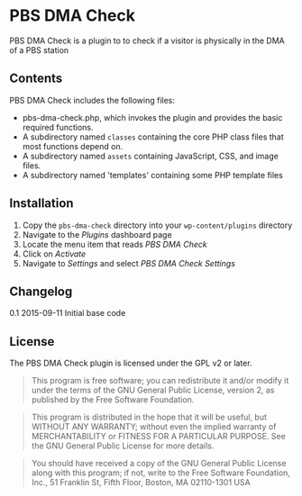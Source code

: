 # PBS DMA Check

PBS DMA Check is a plugin to to check if a visitor is physically in the DMA of a PBS station


## Contents

PBS DMA Check includes the following files:

* pbs-dma-check.php, which invokes the plugin and provides the basic required functions.
* A subdirectory named `classes` containing the core PHP class files that most functions depend on.
* A subdirectory named `assets` containing JavaScript, CSS, and image files.
* A subdirectory named 'templates' containing some PHP template files

## Installation

1. Copy the `pbs-dma-check` directory into your `wp-content/plugins` directory
2. Navigate to the *Plugins* dashboard page
3. Locate the menu item that reads *PBS DMA Check*
4. Click on *Activate*
5. Navigate to *Settings* and select *PBS DMA Check Settings* 

## Changelog

0.1 2015-09-11 Initial base code


## License

The PBS DMA Check plugin is licensed under the GPL v2 or later.

> This program is free software; you can redistribute it and/or modify
it under the terms of the GNU General Public License, version 2, as
published by the Free Software Foundation.

> This program is distributed in the hope that it will be useful,
but WITHOUT ANY WARRANTY; without even the implied warranty of
MERCHANTABILITY or FITNESS FOR A PARTICULAR PURPOSE.  See the
GNU General Public License for more details.

> You should have received a copy of the GNU General Public License
along with this program; if not, write to the Free Software
Foundation, Inc., 51 Franklin St, Fifth Floor, Boston, MA  02110-1301  USA
